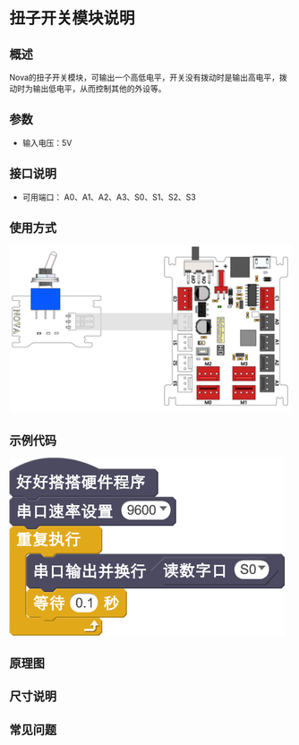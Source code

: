 # 扭子开关模块说明

## 概述
Nova的扭子开关模块，可输出一个高低电平，开关没有拨动时是输出高电平，拨动时为输出低电平，从而控制其他的外设等。

## 参数
- 输入电压：5V

## 接口说明
- 可用端口： A0、A1、A2、A3、S0、S1、S2、S3

## 使用方式
![](./images/49.png)

## 示例代码
![](./images/50.png)

## 原理图

## 尺寸说明

## 常见问题
